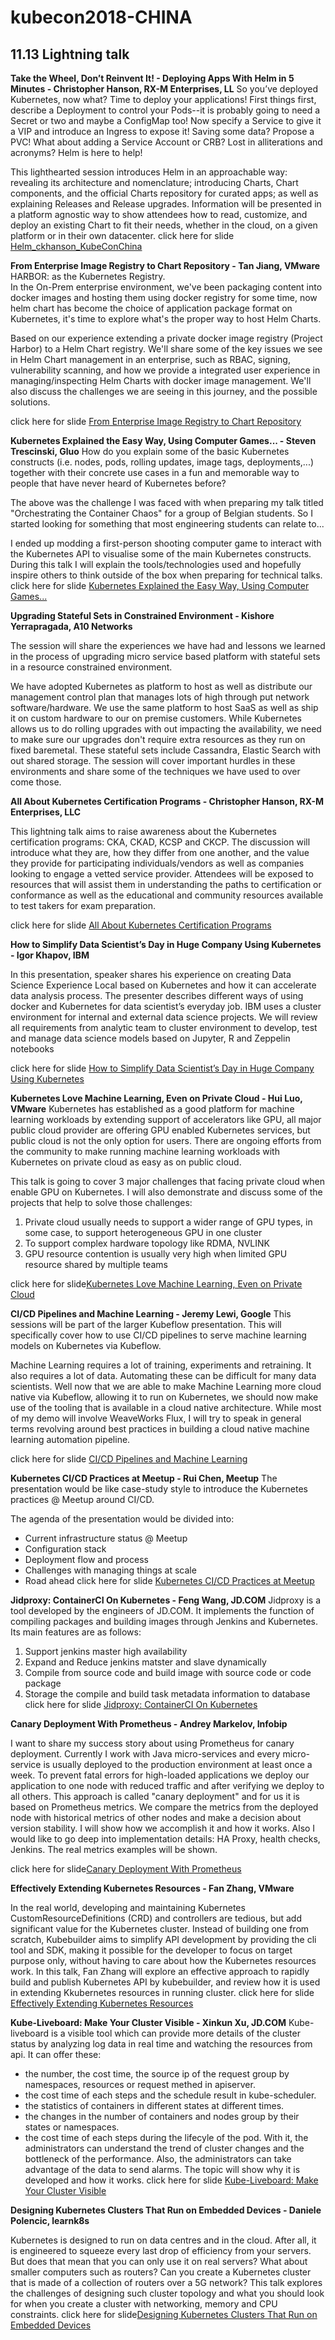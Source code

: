# kubecon2018-CHINA 
## 11.13 Lightning talk
**Take the Wheel, Don’t Reinvent It! - Deploying Apps With Helm in 5 Minutes - Christopher Hanson, RX-M Enterprises, LL**
So you’ve deployed Kubernetes, now what? Time to deploy your applications! First things first, describe a Deployment to control your Pods--it is probably going to need a Secret or two and maybe a ConfigMap too! Now specify a Service to give it a VIP and introduce an Ingress to expose it! Saving some data? Propose a PVC! What about adding a Service Account or CRB? Lost in alliterations and acronyms? Helm is here to help!

This lighthearted session introduces Helm in an approachable way: revealing its architecture and nomenclature; introducing Charts, Chart components, and the official Charts repository for curated apps; as well as explaining Releases and Release upgrades. Information will be presented in a platform agnostic way to show attendees how to read, customize, and deploy an existing Chart to fit their needs, whether in the cloud, on a given platform or in their own datacenter.
click here for slide [Helm_ckhanson_KubeConChina](https://drive.google.com/open?id=1vW_26CIUKYGc4VZNLL5xPoOQTtedo8Pm)

**From Enterprise Image Registry to Chart Repository - Tan Jiang, VMware**
HARBOR: as the Kubernetes Registry.  
In the On-Prem enterprise environment, we've been packaging content into docker images and hosting them using docker registry for some time, now helm chart has become the choice of application package format on Kubernetes, it's time to explore what's the proper way to host Helm Charts.

Based on our experience extending a private docker image registry (Project Harbor) to a Helm Chart registry. We'll share some of the key issues we see in Helm Chart management in an enterprise, such as RBAC, signing, vulnerability scanning, and how we provide a integrated user experience in managing/inspecting Helm Charts with docker image management. We'll also discuss the challenges we are seeing in this journey, and the possible solutions.

click here for slide [From Enterprise Image Registry to Chart Repository](https://drive.google.com/open?id=1U3Zs9qkr6eQTHYd8-ze2jbgJI-KMLv11)

**Kubernetes Explained the Easy Way, Using Computer Games... - Steven Trescinski, Gluo**
How do you explain some of the basic Kubernetes constructs (i.e. nodes, pods, rolling updates, image tags, deployments,...) together with their concrete use cases in a fun and memorable way to people that have never heard of Kubernetes before?

The above was the challenge I was faced with when preparing my talk titled "Orchestrating the Container Chaos" for a group of Belgian students. So I started looking for something that most engineering students can relate to...

I ended up modding a first-person shooting computer game to interact with the Kubernetes API to visualise some of the main Kubernetes constructs. During this talk I will explain the tools/technologies used and hopefully inspire others to think outside of the box when preparing for technical talks.
click here for slide [Kubernetes Explained the Easy Way, Using Computer Games...](https://drive.google.com/open?id=1dKeYuBJEnm9SmZjil4aAgVCtOs9D0lZT)

**Upgrading Stateful Sets in Constrained Environment - Kishore Yerrapragada, A10 Networks**

The session will share the experiences we have had and lessons we learned in the process of upgrading micro service based platform with stateful sets in a resource constrained environment.

We have adopted Kubernetes as platform to host as well as distribute our management control plan that manages lots of high through put network software/hardware. We use the same platform to host SaaS as well as ship it on custom hardware to our on premise customers. While Kubernetes allows us to do rolling upgrades with out impacting the availability, we need to make sure our upgrades don't require extra resources as they run on fixed baremetal. These stateful sets include Cassandra, Elastic Search with out shared storage. The session will cover important hurdles in these environments and share some of the techniques we have used to over come those.

**All About Kubernetes Certification Programs - Christopher Hanson, RX-M Enterprises, LLC**

This lightning talk aims to raise awareness about the Kubernetes certification programs: CKA, CKAD, KCSP and CKCP. The discussion will introduce what they are, how they differ from one another, and the value they provide for participating individuals/vendors as well as companies looking to engage a vetted service provider. Attendees will be exposed to resources that will assist them in understanding the paths to certification or conformance as well as the educational and community resources available to test takers for exam preparation.

click here for slide [All About Kubernetes Certification Programs](https://drive.google.com/open?id=1mA9dXm5l8IHe6XGfyBy2zGGWHroMWaqK)

**How to Simplify Data Scientist’s Day in Huge Company Using Kubernetes - Igor Khapov, IBM**

In this presentation, speaker shares his experience on creating Data Science Experience Local based on Kubernetes and how it can accelerate data analysis process. The presenter describes different ways of using docker and Kubernetes for data scientist’s everyday job. IBM uses a cluster environment for internal and external data science projects. We will review all requirements from analytic team to cluster environment to develop, test and manage data science models based on Jupyter, R and Zeppelin notebooks

click here for slide [How to Simplify Data Scientist’s Day in Huge Company Using Kubernetes](https://drive.google.com/open?id=1t7y74abJwKqCEwSprDzv5lpaAs-CVVoT)

**Kubernetes Love Machine Learning, Even on Private Cloud - Hui Luo, VMware**
Kubernetes has established as a good platform for machine learning workloads by extending support of accelerators like GPU, all major public cloud provider are offering GPU enabled Kubernetes services, but public cloud is not the only option for users. There are ongoing efforts from the community to make running machine learning workloads with Kubernetes on private cloud as easy as on public cloud.

This talk is going to cover 3 major challenges that facing private cloud when enable GPU on Kubernetes. I will also demonstrate and discuss some of the projects that help to solve those challenges:
1) Private cloud usually needs to support a wider range of GPU types, in some case, to support heterogeneous GPU in one cluster
2) To support complex hardware topology like RDMA, NVLINK
3) GPU resource contention is usually very high when limited GPU resource shared by multiple teams

click here for slide[Kubernetes Love Machine Learning, Even on Private Cloud](https://drive.google.com/open?id=1kGpN_8_4VEMMGS6q_ETRcY1w31FkthoK)

**CI/CD Pipelines and Machine Learning - Jeremy Lewi, Google**
This sessions will be part of the larger Kubeflow presentation. This will specifically cover how to use CI/CD pipelines to serve machine learning models on Kubernetes via Kubeflow.

Machine Learning requires a lot of training, experiments and retraining. It also requires a lot of data. Automating these can be difficult for many data scientists. Well now that we are able to make Machine Learning more cloud native via Kubeflow, allowing it to run on Kubernetes, we should now make use of the tooling that is available in a cloud native architecture. While most of my demo will involve WeaveWorks Flux, I will try to speak in general terms revolving around best practices in building a cloud native machine learning automation pipeline. 

click here for slide [CI/CD Pipelines and Machine Learning](https://drive.google.com/open?id=1WaOavz3y2T9GAfpoQa_yFQgaR1MLTov9)

**Kubernetes CI/CD Practices at Meetup - Rui Chen, Meetup**
The presentation would be like case-study style to introduce the Kubernetes practices @ Meetup around CI/CD. 

The agenda of the presentation would be divided into:
* Current infrastructure status @ Meetup
* Configuration stack
* Deployment flow and process
* Challenges with managing things at scale
* Road ahead
click here for slide [Kubernetes CI/CD Practices at Meetup](https://drive.google.com/open?id=1tDC4-23LAGmFS5zR3rWv8uIg6XQ3mrDF)

**Jidproxy: ContainerCI On Kubernetes - Feng Wang, JD.COM**
Jidproxy is a tool developed by the engineers of JD.COM. It implements the function of compiling packages and building images through Jenkins and Kubernetes. Its main features are as follows:
1. Support jenkins master high availability
2. Expand and Reduce jenkins matster and slave dynamically
3. Compile from source code and build image with source code or code package
4. Storage the compile and build task metadata information to database
click here for slide [Jidproxy: ContainerCI On Kubernetes](https://drive.google.com/open?id=1uJuE68C2AHHdQRHbs6eLHfU1VFPzUS7A)

**Canary Deployment With Prometheus - Andrey Markelov, Infobip**

I want to share my success story about using Prometheus for canary deployment. Currently I work with Java micro-services and every micro-service is usually deployed to the production environment at least once a week. To prevent fatal errors for high-loaded applications we deploy our application to one node with reduced traffic and after verifying we deploy to all others. This approach is called "canary deployment" and for us it is based on Prometheus metrics. We compare the metrics from the deployed node with historical metrics of other nodes and make a decision about version stability. I will show how we accomplish it and how it works. Also I would like to go deep into implementation details: HA Proxy, health checks, Jenkins. The real metrics examples will be shown.

click here for slide[Canary Deployment With Prometheus](https://drive.google.com/open?id=18RV8egOdZ9xejbE2dua4_c2nqAvOctLn)

**Effectively Extending Kubernetes Resources - Fan Zhang, VMware**

In the real world, developing and maintaining Kubernetes CustomResourceDefinitions (CRD) and controllers are tedious, but add significant value for the Kubernetes cluster. Instead of building one from scratch, Kubebuilder aims to simplify API development by providing the cli tool and SDK, making it possible for the developer to focus on target purpose only, without having to care about how the Kubernetes resources work. In this talk, Fan Zhang will explore an effective approach to rapidly build and publish Kubernetes API by kubebuilder, and review how it is used in extending Kkubernetes resources in running cluster.
click here for slide [Effectively Extending Kubernetes Resources](https://drive.google.com/open?id=1u4DxNSqY1CPX5tPuwa-7xyOyMzb9Y6Hg)

**Kube-Liveboard: Make Your Cluster Visible - Xinkun Xu, JD.COM**
Kube-liveboard is a visible tool which can provide more details of the cluster status by analyzing log data in real time and watching the resources from api. It can offer these: 
- the number, the cost time, the source ip of the request group by namespaces, resources or request methed in apiserver.
- the cost time of each steps and the schedule result in kube-scheduler.
- the statistics of containers in different states at different times.
- the changes in the number of containers and nodes group by their states or namespaces.
- the cost time of each steps during the lifecyle of the pod.
With it, the administrators can understand the trend of cluster changes and the bottleneck of the performance. Also, the administrators can take advantage of the data to send alarms. The topic will show why it is developed and how it works.
click here for slide [Kube-Liveboard: Make Your Cluster Visible](https://drive.google.com/open?id=1c13357nJGI-7M3xdeolgbC-vFfdok9MQ)

**Designing Kubernetes Clusters That Run on Embedded Devices - Daniele Polencic, learnk8s**

Kubernetes is designed to run on data centres and in the cloud. After all, it is engineered to squeeze every last drop of efficiency from your servers. But does that mean that you can only use it on real servers? What about smaller computers such as routers? Can you create a Kubernetes cluster that is made of a collection of routers over a 5G network?
This talk explores the challenges of designing such cluster topology and what you should look for when you create a cluster with networking, memory and CPU constraints.
click here for slide[Designing Kubernetes Clusters That Run on Embedded Devices](https://drive.google.com/open?id=1M-DkRDENC_K9_9Hv0CjxoEzq7j4WxzMl)